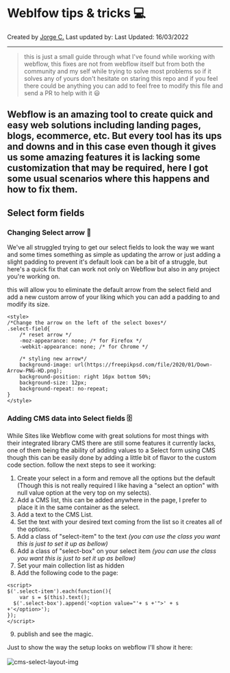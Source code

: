 # Weblfow tips & tricks 💻
Created by [Jorge C.](https://github.com/JorchCortez)
Last updated by:
Last Updated: 16/03/2022

---
> this is just a small guide through what I've found while working with webflow, this fixes are not from webflow itself but from both the community and my self while trying to solve most problems so if it solves any of yours don't hesitate on staring this repo and if you feel there could be anything you can add to feel free to modify this file and send a PR to help with it 😃

Webflow is an amazing tool to create quick and easy web solutions including landing pages, blogs, ecommerce, etc. But every tool has its ups and downs and in this case even though it gives us some amazing features it is lacking some customization that may be required, here I got some usual scenarios where this happens and how to fix them.
---

## Select form fields
### Changing Select arrow 🔽
We've all struggled trying to get our select fields to look the way we want and some times something as simple as updating the arrow or just adding a slight padding to prevent it's default look can be a bit of a struggle, but here's a quick fix that can work not only on Webflow but also in any project you're working on.

this will allow you to eliminate the default arrow from the select field and add a new custom arrow of your liking which you can add a padding to and modify its size.

```
<style>
/*Change the arrow on the left of the select boxes*/
.select-field{
	/* reset arrow */
	-moz-appearance: none; /* for Firefox */
	-webkit-appearance: none; /* for Chrome */

	/* styling new arrow*/
	background-image: url(https://freepikpsd.com/file/2020/01/Down-Arrow-PNG-HD.png);
	background-position: right 16px bottom 50%;
	background-size: 12px;
	background-repeat: no-repeat;
}
</style>
```

### Adding CMS data into Select fields 🗄
While Sites like Webflow come with great solutions for most things with their integrated library CMS there are still some features it currently lacks, one of them being the ability of adding values to a Select form using CMS though this can be easily done by adding a little bit of flavor to the custom code section. follow the next steps to see it working:

1. Create your select in a form and remove all the options but the default (Though this is not really required I like having a "select an option" with null value option at the very top on my selects).
2. Add a CMS list, this can be added anywhere in the page, I prefer to place it in the same container as the select.
3. Add a text to the CMS List.
4. Set the text with your desired text coming from the list so it creates all of the options.
5. Add a class of "select-item" to the text *(you can use the class you want this is just to set it up as bellow)*
6. Add a class of "select-box" on your select item *(you can use the class you want this is just to set it up as bellow)*
7. Set your main collection list as hidden
8. Add the following code to the page:
```
<script>
$('.select-item').each(function(){
	var s = $(this).text();
  $('.select-box').append('<option value="'+ s +'">' + s +'</option>');
}); 
</script>
```
9. publish and see the magic.


Just to show the way the setup looks on webflow I'll show it here:<br/><br/>
![cms-select-layout-img](https://github.com/JorchCortez/Weblfow-tips---tricks/blob/main/imgs/cms-select-layout.png?raw=true)